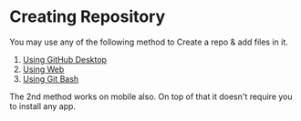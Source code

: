 # Creating Repository

You may use any of the following method to Create a repo & add files in it.

1.  [Using GitHub Desktop](/Creating%20Repo/Using%20GitHub%20Desktop.md)
2.  [Using Web](/Creating%20Repo/Using%20Website%20or%20Mobile.md)
3.  [Using Git Bash](/Creating%20Repo/Using%20Git%20Bash.md)

The 2nd method works on mobile also. On top of that it doesn't require you to install any app.
